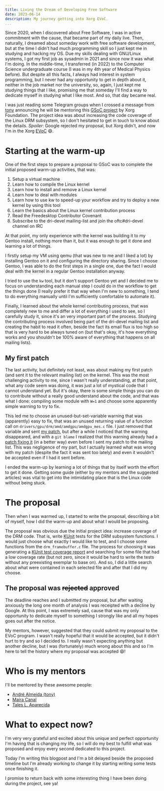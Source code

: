 ```yaml
---
title: Living the Dream of Developing Free Software
date: 2023-06-14
description: My journey getting into Xorg EVoC.
...
```


Since 2020, when I discovered about Free Software, I was in active
commitment with the cause, that became part of my daily live. Then,
naturally, I dreamed about someday work with free software development,
but at the time I didn't had much programming skill so I just kept me
in studying and hacking my OS. Due my skills dealing with GNU/Linux
systems, I got my first job as sysadmin in 2021 and since now it was
what I'm doing. In the middle-time, I transferred (in 2022) to the Computer
Science undergraduate course (I was in my 4th year of Medical Physics
before). But despite all this facts, I always had interest in system
programming, but I never had any opportunity to get in depth about it,
neither in the job market nor the university, so, again, I just kept me
studying things that I like, promising me that someday I'll find a way
to dedicate myself in studying what I like most. And so, that day became real.

I was just reading some Telegram groups when I crossed a message from
[tony](https://andrealmeid.com/) announcing he will be mentoring
this [GSoC project](https://www.x.org/wiki/DRMcoverage2023/) by Xorg
Foundation. The project idea was about increasing the code coverage of the
Linux DRM subsystem, so I don't hesitated to get in touch to know about
the details. *Spoiler*: Google rejected my proposal, but Xorg didn't,
and now I'm in the Xorg [EVoC](https://www.x.org/wiki/XorgEVoC/) :smile:.

# Starting at the warm-up
One of the first steps to prepare a proposal to GSoC was to complete the
initial proposed warm-up activities, that was:

1. Setup a virtual machine
2. Learn how to compile the Linux kernel
3. Learn how to install and remove a Linux kernel
4. Learn how to deal with modules
5. Learn how to use kw to speed-up your workflow and try to deploy a
new kernel by using this tool
6. Learn the basics about the Linux kernel contribution process
7. Read the Freedesktop Contributor Covenant
8. Subscribe to the dri-devel mailing-list and join the oftc#dri-devel
channel on IRC

At that point, my only experience with the kernel was building it to
my Gentoo install, nothing more than it, but it was enough to get it done
and learning a lot of things.

I firstly setup my VM using qemu (that was new to me and I liked a lot)
by installing Gentoo on it and configuring the directory sharing. Since
I choose Gentoo, I was able to do the first steps in a single one,
due the fact I would deal with the kernel in a regular Gentoo installation
anyway.

I tried to use the `kw` tool, but it don't support Gentoo yet and I
decided me to focus on understanding each manual step I could do in the
workflow to get the things done (I really prefer it that way when I'm new
to something, I tend to do everything manually until I'm sufficiently
comfortable to automate it).

Finally, I learned about the whole kernel contributing process, that
was completely new to me and differ a lot of everything I used to see,
so I carefully study it, since it's an very important part of the
process. Studying the contributing process involved being part of the
dri-devel mailing list and creating the habit to read it often, beside
the fact its email flux is too high so that is very hard to be always
tuned on (but that's okay, it's how everything works and you shouldn't
be 100% aware of everything that happens on all mailing lists).

## My first patch
The last activity, but definitely not least, was about making my first
patch (and sent it to the relevant mailing list) on the kernel. This
was the most challenging activity to me, since I wasn't really
understanding, at that point, what any code seem was doing, it was just a
lot of mystical code that I cannot understand yet. But it's okay, there is some
simple things you can do to contribute without a really good understand
about the code, and that was what I done: compiling some module with
`W=1` and choose some apparently simple warning to try to fix.

This led me to choose an unused-but-set-variable warning
that was (apparently) easy to fix, that was an unused returning value of a
function call on `drivers/gpu/drm/amd/amdgpu/amdgpu_mes.c` file. I
just removed that variable and sent [my
patch](https://lore.kernel.org/all/20230325203136.14401-1-gcarlos@disroot.org/),
but after a while I noticed that the warning disappeared, and with a
`git blame` I realized that this warning already had a [patch fixing
it](https://lore.kernel.org/all/20230317081718.2650744-18-lee@kernel.org/)
(in a better way) even before I sent my patch to the mailing list. This
was negligence of my part, but I actually learned what was wrong with
my patch (despite the fact it was sent too lately) and even it wouldn't
be accepted even if I had it sent before.

I ended the warm-up by learning a lot of things that by itself worth the
effort to get it done. Getting some guide (either by my mentors and the
suggested articles) was vital to get into the intimidating place
that is the Linux code without being stuck.

# The proposal
Then when I was warmed up, I started to write the proposal, describing a
bit of myself, how I did the warm-up and about what I would be proposing.

The proposal was obvious due the initial project
idea: increase coverage of the DRM code. That is, write
[KUnit](https://www.kernel.org/doc/html/latest/dev-tools/kunit/index.html)
tests for the DRM subsystem functions. I would just choose
what exactly I would like to test, and I choose some
functions from the `drm_framebuffer.c` file. The process
for choosing it was generating a [KUnit test coverage
report](https://flusp.ime.usp.br/kernel/generate-kunit-test-coverage/)
and searching for some file that had a low coverage rate (but not zero,
since it would be hard to write the tests without any preexisting
exemplar to base on). And so, I did a little search about what were
contained in each selected file and after that I did my choose.

## The proposal was ~~rejected~~ approved
The deadline reaches and I submitted my proposal, but after waiting
anxiously the long one month of analysis I was receipted with a decline
by Google. At this point, I was extremely sad, cause that was my only
opportunity to dedicate myself to something I strongly like and all my
hopes goes out after the notice.

My mentors, however, suggested that they could submit my proposal to
the EVoC program. I wasn't really hopeful that it would be
accepted, but it didn't hurt to try and so I decided to. I really
wasn't expecting anything but another decline, but I was (fortunately)
much wrong about this and so I'm here to tell the history where my proposal
was accepted :smile:!

# Who is my mentors
I'll be mentored by these awesome people:

- [André Almeida (tony)](https://andrealmeid.com/)
- [Maíra Canal](https://mairacanal.github.io/)
- [Tales L. Aparecida](https://tales-aparecida.github.io/tales-tips-and-tricks/)

# What to expect now?
I'm very very grateful and excited about this unique and perfect
opportunity I'm having that is changing my life, so I will do my best
to fulfill what was proposed and enjoy every second dedicated to this
project.

Today I'm writing this blogpost and I'm a bit delayed beside the proposed
timeline but I'm already working to change it by starting writing some
tests once finishing it.

I promise to return back with some interesting thing I have been doing
during the project, see ya!

